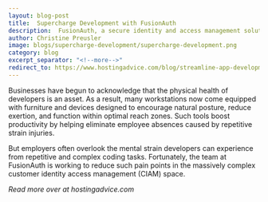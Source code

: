 ```yaml
---
layout: blog-post
title:  Supercharge Development with FusionAuth
description:  FusionAuth, a secure identity and access management solution users can install on any server 
author: Christine Preusler
image: blogs/supercharge-development/supercharge-development.png
category: blog
excerpt_separator: "<!--more-->"
redirect_to: https://www.hostingadvice.com/blog/streamline-app-development-with-fusionauth/
---
```


Businesses have begun to acknowledge that the physical health of developers is an asset. As a result, many workstations now come equipped with furniture and devices designed to encourage natural posture, reduce exertion, and function within optimal reach zones. Such tools boost productivity by helping eliminate employee absences caused by repetitive strain injuries. 

But employers often overlook the mental strain developers can experience from repetitive and complex coding tasks. Fortunately, the team at FusionAuth is working to reduce such pain points in the massively complex customer identity access management (CIAM) space.

*Read more over at hostingadvice.com*

<!--more-->
